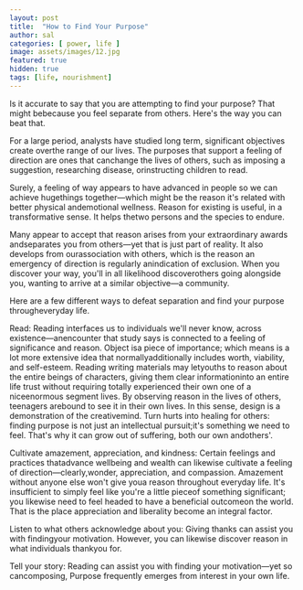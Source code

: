 ```yaml
---
layout: post
title:  "How to Find Your Purpose"
author: sal
categories: [ power, life ]
image: assets/images/12.jpg
featured: true
hidden: true
tags: [life, nourishment]
---
```

<p>Is it accurate to say that you are attempting to find your purpose? That might bebecause you feel separate from others. Here's the way you can beat that.</p>
<p>For a large period, analysts have studied long term, significant objectives create overthe range of our lives. The purposes that support a feeling of direction are ones that canchange the lives of others, such as imposing a suggestion, researching disease, orinstructing children to read. </p>
<p>Surely, a feeling of way appears to have advanced in people so we can achieve hugethings together—which might be the reason it's related with better physical andemotional wellness. Reason for existing is useful, in a transformative sense. It helps thetwo persons and the species to endure. </p>
<p>Many  appear   to   accept   that   reason   arises  from   your  extraordinary   awards  andseparates you from others—yet that is just part of reality. It also develops from ourassociation with others, which is the reason an emergency of direction is regularly anindication of exclusion. When you discover your way, you'll in all likelihood discoverothers going alongside you, wanting to arrive at a similar objective—a community.</p>
<p>Here are a few different ways to defeat separation and find your purpose througheveryday life.</p>
<p>Read: Reading interfaces us to individuals we'll never know, across existence—anencounter that study says is connected to a feeling of significance and reason. Object isa piece of importance; which means is a lot more extensive idea that normallyadditionally includes worth, viability, and self-esteem. Reading writing materials may letyouths to reason about the entire beings of characters, giving them clear informationinto an entire life trust without requiring totally experienced their own one of a niceenormous segment lives. By observing reason in the lives of others, teenagers arebound to see it in their own lives. In this sense, design is a demonstration of the creativemind. Turn hurts into healing for others: finding purpose is not just an intellectual pursuit;it's something we need to feel. That's why it can grow out of suffering, both our own andothers'.</p>
<p>Cultivate amazement, appreciation, and kindness: Certain feelings and practices thatadvance wellbeing and wealth can likewise cultivate a feeling of direction—clearly,wonder, appreciation, and compassion. Amazement without anyone else won't give youa reason throughout everyday life. It's insufficient to simply feel like you're a little pieceof something significant; you likewise need to feel headed to have a beneficial outcomeon the world. That is the place appreciation and liberality become an integral factor.
</p>
<p>Listen to what others acknowledge about you: Giving thanks can assist you with findingyour motivation. However, you can likewise discover reason in what individuals thankyou for. </p>
<p>Tell your story: Reading can assist you with finding your motivation—yet so cancomposing, Purpose frequently emerges from interest in your own life.</p>